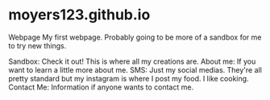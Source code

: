 # moyers123.github.io
Webpage
My first webpage. Probably going to be more of a sandbox for me to try new things.

Sandbox: Check it out! This is where all my creations are.
About me: If you want to learn a little more about me.
SMS: Just my social medias. They're all pretty standard but my instagram is where I post my food. I like cooking.
Contact Me: Information if anyone wants to contact me.  

